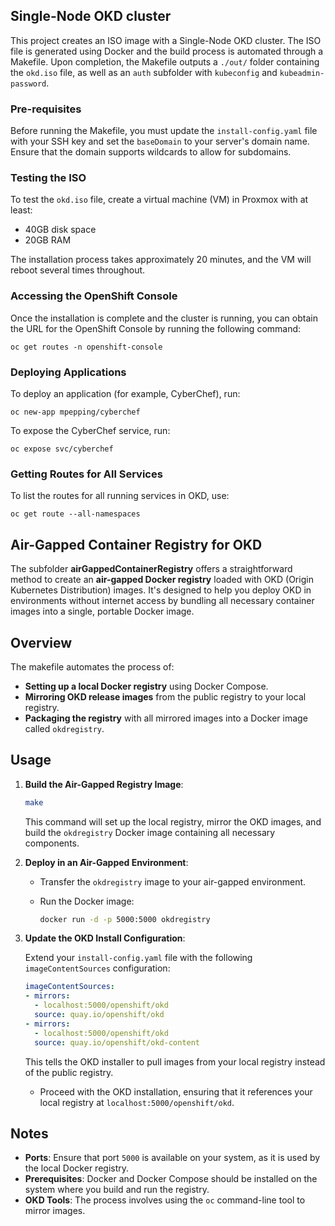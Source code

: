 ## Single-Node OKD cluster

This project creates an ISO image with a Single-Node OKD cluster. The ISO file is generated using Docker and the build process is automated through a Makefile. Upon completion, the Makefile outputs a `./out/` folder containing the `okd.iso` file, as well as an `auth` subfolder with `kubeconfig` and `kubeadmin-password`.

### Pre-requisites
Before running the Makefile, you must update the `install-config.yaml` file with your SSH key and set the `baseDomain` to your server's domain name. Ensure that the domain supports wildcards to allow for subdomains.

### Testing the ISO
To test the `okd.iso` file, create a virtual machine (VM) in Proxmox with at least:
- 40GB disk space
- 20GB RAM

The installation process takes approximately 20 minutes, and the VM will reboot several times throughout.

### Accessing the OpenShift Console
Once the installation is complete and the cluster is running, you can obtain the URL for the OpenShift Console by running the following command:
```
oc get routes -n openshift-console
```

### Deploying Applications
To deploy an application (for example, CyberChef), run:
```
oc new-app mpepping/cyberchef
```

To expose the CyberChef service, run:
```
oc expose svc/cyberchef
```

### Getting Routes for All Services
To list the routes for all running services in OKD, use:
```
oc get route --all-namespaces
```



## Air-Gapped Container Registry for OKD

The subfolder **airGappedContainerRegistry** offers a straightforward method to create an **air-gapped Docker registry** loaded with OKD (Origin Kubernetes Distribution) images. It's designed to help you deploy OKD in environments without internet access by bundling all necessary container images into a single, portable Docker image.

## Overview

The makefile automates the process of:

- **Setting up a local Docker registry** using Docker Compose.
- **Mirroring OKD release images** from the public registry to your local registry.
- **Packaging the registry** with all mirrored images into a Docker image called `okdregistry`.

## Usage

1. **Build the Air-Gapped Registry Image**:

   ```bash
   make
   ```

   This command will set up the local registry, mirror the OKD images, and build the `okdregistry` Docker image containing all necessary components.

2. **Deploy in an Air-Gapped Environment**:

   - Transfer the `okdregistry` image to your air-gapped environment.
   - Run the Docker image:

     ```bash
     docker run -d -p 5000:5000 okdregistry
     ```

3. **Update the OKD Install Configuration**:

     Extend your `install-config.yaml` file with the following `imageContentSources` configuration:

     ```yaml
     imageContentSources:
     - mirrors:
       - localhost:5000/openshift/okd
       source: quay.io/openshift/okd
     - mirrors:
       - localhost:5000/openshift/okd
       source: quay.io/openshift/okd-content
     ```

     This tells the OKD installer to pull images from your local registry instead of the public registry.

   - Proceed with the OKD installation, ensuring that it references your local registry at `localhost:5000/openshift/okd`.

## Notes

- **Ports**: Ensure that port `5000` is available on your system, as it is used by the local Docker registry.
- **Prerequisites**: Docker and Docker Compose should be installed on the system where you build and run the registry.
- **OKD Tools**: The process involves using the `oc` command-line tool to mirror images.
